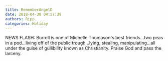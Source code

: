 ```yaml
---
title: RememberAngelD
date: 2018-04-30 04:57:39
authors: Ripp
categories: Holiday
---
```


 NEWS FLASH: Burrell is one of Michelle Thomason's best friends...two peas in a pod...living off of the public trough...lying, stealing, manipulating...all under the guise of gullibility known as Christianity. Praise God and pass the larceny.